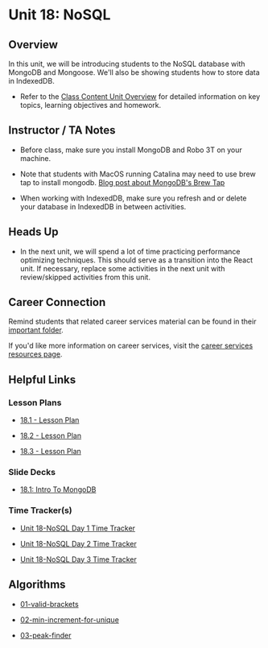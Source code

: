 # Unit 18: NoSQL

## Overview

In this unit, we will be introducing students to the NoSQL database with MongoDB and Mongoose. We'll also be showing students how to store data in IndexedDB.

  * Refer to the [Class Content Unit Overview](../../../01-Class-Content/18-NoSQL/README.md) for detailed information on key topics, learning objectives and homework.

## Instructor / TA Notes

* Before class, make sure you install MongoDB and Robo 3T on your machine. 

* Note that students with MacOS running Catalina may need to use brew tap to install mongodb. [Blog post about MongoDB's Brew Tap](https://www.mongodb.com/blog/post/mongodbs-official-brew-tap-now-open-and-flowing)

* When working with IndexedDB, make sure you refresh and or delete your database in IndexedDB in between activities.

## Heads Up

* In the next unit, we will spend a lot of time practicing performance optimizing techniques. This should serve as a transition into the React unit. If necessary, replace some activities in the next unit with review/skipped activities from this unit.

## Career Connection
Remind students that related career services material can be found in their [important folder](../../../01-Class-Content/18-NoSQL/04-Important/CAREER-CONNECTION.md).

If you'd like more information on career services, visit the [career services resources page](https://careernetwork.2u.com/).

## Helpful Links

### Lesson Plans

  * [18.1 - Lesson Plan](01-Day_MongoDB/18.1-LESSON-PLAN.md)

  * [18.2 - Lesson Plan](02-Day_Mongoose/18.2-LESSON-PLAN.md)

  * [18.3 - Lesson Plan](03-Day_IndexedDB/18.3-LESSON-PLAN.md)

### Slide Decks

  * [18.1: Intro To MongoDB](https://docs.google.com/presentation/d/18si_kQgZc7lVVNk1zRoEF4RpJN5cB6hsLa9PqX0fPc8/edit?usp=sharing)

### Time Tracker(s)

  * [Unit 18-NoSQL Day 1 Time Tracker](https://docs.google.com/spreadsheets/d/1JfWumN8I_EBHWk6uBxIz8giAtVKIsWUVbfTlvbYvBbg/edit?usp=sharing)

  * [Unit 18-NoSQL Day 2 Time Tracker](https://docs.google.com/spreadsheets/d/1ih5Js6WpuqwCV4E_-1nwJmEtmewzQ2tQgAzuob4LfQw/edit?usp=sharing)

  * [Unit 18-NoSQL Day 3 Time Tracker](https://docs.google.com/spreadsheets/d/1ebE0NkqCVaThWsMabBJeKp0lf7XzYr1Wljyb6KGTjMg/edit?usp=sharing)

## Algorithms

  * [01-valid-brackets](../../../01-Class-Content/18-NoSQL/03-Algorithms/01-valid-brackets)

  * [02-min-increment-for-unique](../../../01-Class-Content/18-NoSQL/03-Algorithms/02-min-increment-for-unique)

  * [03-peak-finder](../../../01-Class-Content/18-NoSQL/03-Algorithms/03-peak-finder)
